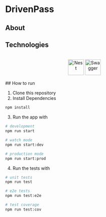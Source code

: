 # DrivenPass

## About
## Technologies
<div align="center" valign="top"><br>
  <img align="center" alt="Nest" height="50" width="50" src="https://static-00.iconduck.com/assets.00/nestjs-icon-2048x2040-3rrvcej8.png">
  <img align="center" alt="Swagger" height="50" width="50" src="https://leizl.gallerycdn.vsassets.io/extensions/leizl/swagger-generate-ts/0.0.10/1673338730649/Microsoft.VisualStudio.Services.Icons.Default">
</div><br>
## How to run

1. Clone this repository
2. Install Dependencies
```bash
npm install
```

3. Run the app with
```bash
# development
npm run start

# watch mode
npm run start:dev

# production mode
npm run start:prod
```

4. Run the tests with
```bash
# unit tests
npm run test

# e2e tests
npm run test:e2e

# test coverage
npm run test:cov
```

